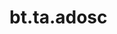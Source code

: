 <div itemscope itemtype="http://developers.google.com/ReferenceObject">
<meta itemprop="name" content="bt.ta.adosc" />
<meta itemprop="path" content="Stable" />
</div>

# bt.ta.adosc

<!-- Insert buttons and diff -->

<table class="tfo-notebook-buttons tfo-api nocontent" align="left">

</table>





<pre class="devsite-click-to-copy prettyprint lang-py tfo-signature-link">
<code>bt.ta.adosc(
    *args, **kwargs
) -> np.array
</code></pre>



<!-- Placeholder for "Used in" -->
